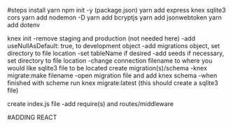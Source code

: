 #steps
install yarn
npm init -y (package.json)
yarn add express knex sqlite3 cors
yarn add nodemon -D
yarn add bcryptjs
yarn add jsonwebtoken
yarn add dotenv

knex init
  -remove staging and production (not needed here)
  -add useNullAsDefault: true, to development object
  -add migrations object, set directory to file location
    -set tableName if desired
  -add seeds if necessary, set directory to file location
  -change connection filename to where you would like sqlite3 file to be located
create migration(s)/schema
  -knex migrate:make filename
  -open migration file and add knex schema
  -when finished with scheme run knex migrate:latest
    (this should create a sqlite3 file)

create index.js file
  -add require(s) and routes/middleware

  #ADDING REACT





